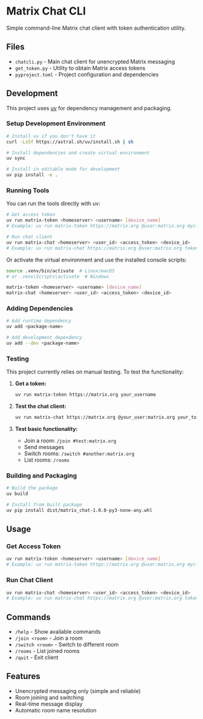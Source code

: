 # Matrix Chat CLI

Simple command-line Matrix chat client with token authentication utility.

## Files

- `chatcli.py` - Main chat client for unencrypted Matrix messaging
- `get_token.py` - Utility to obtain Matrix access tokens
- `pyproject.toml` - Project configuration and dependencies

## Development

This project uses [uv](https://docs.astral.sh/uv/) for dependency management and packaging.

### Setup Development Environment

```bash
# Install uv if you don't have it
curl -LsSf https://astral.sh/uv/install.sh | sh

# Install dependencies and create virtual environment
uv sync

# Install in editable mode for development
uv pip install -e .
```

### Running Tools

You can run the tools directly with uv:

```bash
# Get access token
uv run matrix-token <homeserver> <username> [device_name]
# Example: uv run matrix-token https://matrix.org @user:matrix.org myclient

# Run chat client
uv run matrix-chat <homeserver> <user_id> <access_token> <device_id>
# Example: uv run matrix-chat https://matrix.org @user:matrix.org token123 DEVICE456
```

Or activate the virtual environment and use the installed console scripts:

```bash
source .venv/bin/activate  # Linux/macOS
# or .venv\Scripts\activate  # Windows

matrix-token <homeserver> <username> [device_name]
matrix-chat <homeserver> <user_id> <access_token> <device_id>
```

### Adding Dependencies

```bash
# Add runtime dependency
uv add <package-name>

# Add development dependency
uv add --dev <package-name>
```

### Testing

This project currently relies on manual testing. To test the functionality:

1. **Get a token:**
   ```bash
   uv run matrix-token https://matrix.org your_username
   ```

2. **Test the chat client:**
   ```bash
   uv run matrix-chat https://matrix.org @your_user:matrix.org your_token your_device_id
   ```

3. **Test basic functionality:**
   - Join a room: `/join #test:matrix.org`
   - Send messages
   - Switch rooms: `/switch #another:matrix.org`
   - List rooms: `/rooms`

### Building and Packaging

```bash
# Build the package
uv build

# Install from built package
uv pip install dist/matrix_chat-1.0.0-py3-none-any.whl
```

## Usage

### Get Access Token
```bash
uv run matrix-token <homeserver> <username> [device_name]
# Example: uv run matrix-token https://matrix.org @user:matrix.org myclient
```

### Run Chat Client
```bash
uv run matrix-chat <homeserver> <user_id> <access_token> <device_id>
# Example: uv run matrix-chat https://matrix.org @user:matrix.org token123 DEVICE456
```

## Commands

- `/help` - Show available commands
- `/join <room>` - Join a room
- `/switch <room>` - Switch to different room
- `/rooms` - List joined rooms
- `/quit` - Exit client

## Features

- Unencrypted messaging only (simple and reliable)
- Room joining and switching
- Real-time message display
- Automatic room name resolution